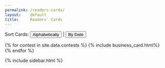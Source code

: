 ```yaml
---
permalink: /readers-cards/
layout:    default
title:     Readers' Cards
---
```


<section>
<div class="button-wrapper">
Sort Cards: <button>Alphabetically</button> | <button>By Date</button>
</div>

<div class="main-content">

{% for contest in site.data.contests %}
{% include business_card.html%}
{% endfor %}

</div>
<div class="sidebar">
{% include sidebar.html %}
</div>
</section>